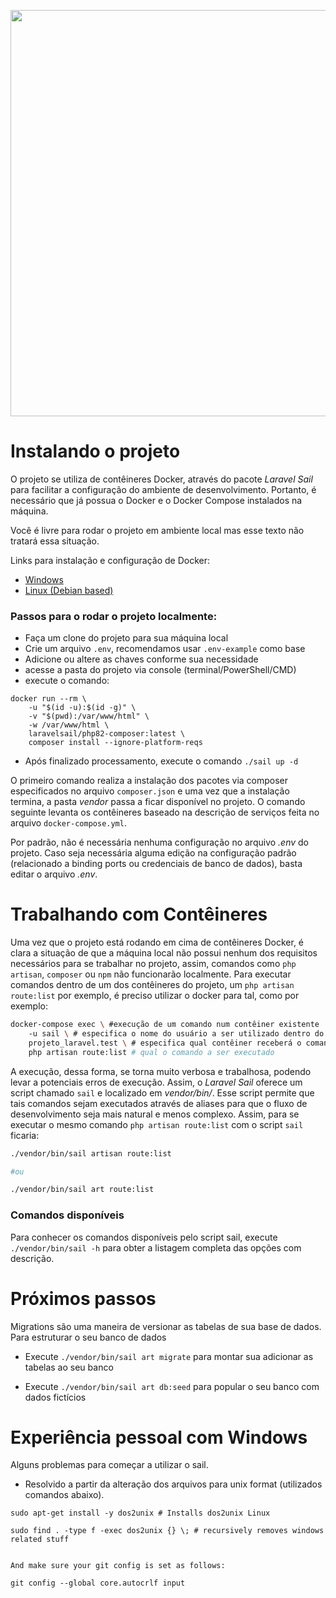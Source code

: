 <p align="center"><a href="https://laravel.com" target="_blank"><img src="https://banners.beyondco.de/OLW.png?theme=light&packageManager=&packageName=by+Beer+%26+Code&pattern=architect&style=style_1&description=OPEN+LARAVEL+WEEK&md=1&showWatermark=0&fontSize=100px&images=https%3A%2F%2Flaravel.com%2Fimg%2Flogomark.min.svg" width="650"></a></p>

# Instalando o projeto

O projeto se utiliza de contêineres Docker, através do pacote *Laravel Sail* para facilitar a configuração do ambiente de desenvolvimento. Portanto, é necessário que já possua o Docker e o Docker Compose instalados na máquina.

Você é livre para rodar o projeto em ambiente local mas esse texto não tratará essa situação. 

Links para instalação e configuração de Docker:

- [Windows](https://docs.docker.com/docker-for-windows/install/)
- [Linux (Debian based)](https://docs.docker.com/engine/install/ubuntu/) 

### Passos para o rodar o projeto localmente:

- Faça um clone do projeto para sua máquina local
- Crie um arquivo `.env`, recomendamos usar `.env-example` como base
- Adicione ou altere as chaves conforme sua necessidade
- acesse a pasta do projeto via console (terminal/PowerShell/CMD)
- execute o comando:
```shell
docker run --rm \
    -u "$(id -u):$(id -g)" \
    -v "$(pwd):/var/www/html" \
    -w /var/www/html \
    laravelsail/php82-composer:latest \
    composer install --ignore-platform-reqs
 ```
- Após finalizado processamento, execute o comando `./sail up -d`

O primeiro comando realiza a instalação dos pacotes via composer especificados no arquivo `composer.json` e uma vez que a instalação termina, a pasta *vendor* passa a ficar disponível no projeto. O comando seguinte levanta os contêineres baseado na descrição de serviços feita no arquivo `docker-compose.yml`.

Por padrão, não é necessária nenhuma configuração no arquivo *.env* do projeto. Caso seja necessária alguma edição na configuração padrão (relacionado a binding ports ou credenciais de banco de dados), basta editar o arquivo *.env*. 

# Trabalhando com Contêineres

Uma vez que o projeto está rodando em cima de contêineres Docker, é clara a situação de que a máquina local não possui nenhum dos requisitos necessários para se trabalhar no projeto, assim, comandos como `php artisan`, `composer` ou `npm` não funcionarão localmente. Para executar comandos dentro de um dos contêineres do projeto, um `php artisan route:list` por exemplo, é preciso utilizar o docker para tal, como por exemplo:

```bash
docker-compose exec \ #execução de um comando num contêiner existente
    -u sail \ # especifica o nome do usuário a ser utilizado dentro do contêiner
    projeto_laravel.test \ # especifica qual contêiner receberá o comando
    php artisan route:list # qual o comando a ser executado
```

 A execução, dessa forma, se torna muito verbosa e trabalhosa, podendo levar a potenciais erros de execução. Assim, o *Laravel Sail* oferece um script chamado `sail` e localizado em *vendor/bin/*. Esse script permite que tais comandos sejam executados através de aliases para que o fluxo de desenvolvimento seja mais natural e menos complexo. Assim, para se executar o mesmo comando `php artisan route:list` com o script `sail` ficaria:

 ```bash
 ./vendor/bin/sail artisan route:list

 #ou

 ./vendor/bin/sail art route:list
 ```

### Comandos disponíveis

Para conhecer os comandos disponíveis pelo script sail, execute `./vendor/bin/sail -h` para obter a listagem completa das opções com descrição.

# Próximos passos
Migrations são uma maneira de versionar as tabelas de sua base de dados. Para estruturar o seu banco de dados 
- Execute `./vendor/bin/sail art migrate` para montar sua adicionar as tabelas ao seu banco

- Execute `./vendor/bin/sail art db:seed` para popular o seu banco com dados fictícios

# Experiência pessoal com Windows
Alguns problemas para começar a utilizar o sail.

- Resolvido a partir da alteração dos arquivos para unix format (utilizados comandos abaixo).
```
sudo apt-get install -y dos2unix # Installs dos2unix Linux

sudo find . -type f -exec dos2unix {} \; # recursively removes windows related stuff


And make sure your git config is set as follows:

git config --global core.autocrlf input
```